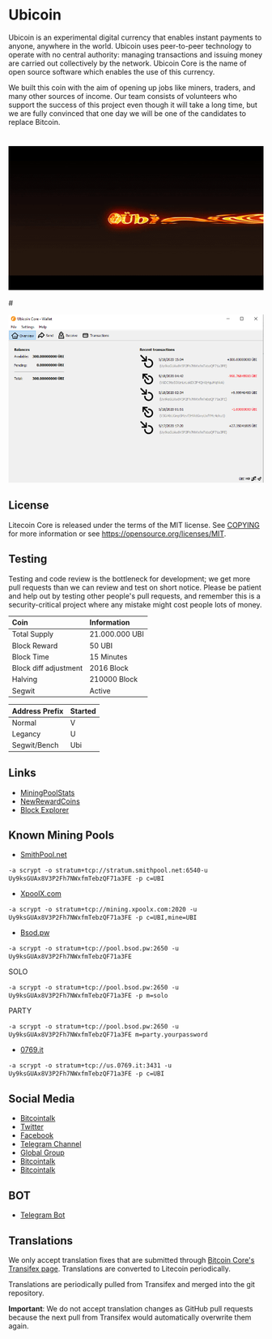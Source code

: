 # Ubicoin
Ubicoin is an experimental digital currency that enables instant payments to anyone, anywhere in the world.
Ubicoin uses peer-to-peer technology to operate with no central authority: managing transactions and issuing money are carried out collectively by the network. Ubicoin Core is the name of open source software which enables the use of this currency.

We built this coin with the aim of opening up jobs like miners, traders, and many other sources of income. Our team consists of volunteers who support the success of this project even though it will take a long time, but we are fully convinced that one day we will be one of the candidates to replace Bitcoin.

#
<p align="center">
  <img src="ubicoin.gif" alt="ubicoin">
</p>
#
<p align="center">
  <img src="images/preview.PNG" alt="ubicoin">
</p>

License
-------

Litecoin Core is released under the terms of the MIT license. See [COPYING](COPYING) for more
information or see https://opensource.org/licenses/MIT.

Testing
-------

Testing and code review is the bottleneck for development; we get more pull
requests than we can review and test on short notice. Please be patient and help out by testing
other people's pull requests, and remember this is a security-critical project where any mistake might cost people
lots of money.

Coin | Information
:--|:--
Total Supply | 21.000.000 UBI
Block Reward | 50 UBI
Block Time | 15 Minutes
Block diff adjustment | 2016 Block
Halving | 210000 Block
Segwit | Active

Address Prefix | Started
:--|:--
Normal | V
Legancy | U
Segwit/Bench | Ubi

## Links

* [MiningPoolStats](https://miningpoolstats.stream/ubicoin)
* [NewRewardCoins](https://newrewardcoins.com/coin/ubi/)
* [Block Explorer](http://chain.ubinodes.online)

## Known Mining Pools

* [SmithPool.net](https://smithpool.net/)
```
-a scrypt -o stratum+tcp://stratum.smithpool.net:6540-u Uy9ksGUAx8V3P2Fh7NWxfmTebzQF71a3FE -p c=UBI
```
* [XpoolX.com](https://xpoolx.com/)
```
-a scrypt -o stratum+tcp://mining.xpoolx.com:2020 -u Uy9ksGUAx8V3P2Fh7NWxfmTebzQF71a3FE -p c=UBI,mine=UBI
```
* [Bsod.pw](https://bsod.pw/en/pool/dashboard/UBI/)
```
-a scrypt -o stratum+tcp://pool.bsod.pw:2650 -u Uy9ksGUAx8V3P2Fh7NWxfmTebzQF71a3FE
```
SOLO
```
-a scrypt -o stratum+tcp://pool.bsod.pw:2650 -u Uy9ksGUAx8V3P2Fh7NWxfmTebzQF71a3FE -p m=solo
```
PARTY
```
-a scrypt -o stratum+tcp://pool.bsod.pw:2650 -u Uy9ksGUAx8V3P2Fh7NWxfmTebzQF71a3FE m=party.yourpassword
```
* [0769.it](https://www.0769.it/)
```
-a scrypt -o stratum+tcp://us.0769.it:3431 -u Uy9ksGUAx8V3P2Fh7NWxfmTebzQF71a3FE -p c=UBI
```

## Social Media

* [Bitcointalk](https://bitcointalk.org/index.php?topic=5247767.0)
* [Twitter](https://twitter.com/UbicoinOfficial)
* [Facebook](https://www.facebook.com/UbicoinOfficials/)
* [Telegram Channel](https://t.me/ubitchan)
* [Global Group](https://t.me/ubistate)
* [Bitcointalk](https://bitcointalk.org/index.php?topic=5247767.0)
* [Bitcointalk](https://bitcointalk.org/index.php?topic=5247767.0)

## BOT

* [Telegram Bot](https://t.me/ubicoin_bot)

Translations
------------

We only accept translation fixes that are submitted through [Bitcoin Core's Transifex page](https://www.transifex.com/projects/p/bitcoin/).
Translations are converted to Litecoin periodically.

Translations are periodically pulled from Transifex and merged into the git repository.

**Important**: We do not accept translation changes as GitHub pull requests because the next
pull from Transifex would automatically overwrite them again.
